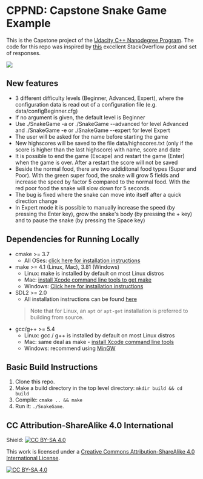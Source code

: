 # CPPND: Capstone Snake Game Example

This is the Capstone project of the [Udacity C++ Nanodegree Program](https://www.udacity.com/course/c-plus-plus-nanodegree--nd213). The code for this repo was inspired by [this](https://codereview.stackexchange.com/questions/212296/snake-game-in-c-with-sdl) excellent StackOverflow post and set of responses.

<img src="snake_game.gif"/>

## New features
* 3 different difficulty levels (Beginner, Advanced, Expert), where the configuration data is read out of a configuration file (e.g. data/configBeginner.cfg)
* If no argument is given, the default level is Beginner
* Use ./SnakeGame -a or ./SnakeGame --advanced for level Advanced and ./SnakeGame -e or ./SnakeGame --expert for level Expert
* The user will be asked for the name before starting the game
* New highscores will be saved to the file data/highscores.txt (only if the score is higher than the last highscore) with name, score and date
* It is possible to end the game (Escape) and restart the game (Enter) when the game is over. After a restart the score will not be saved
* Beside the normal food, there are two addiditonal food types (Super and Poor). With the green super food, the snake will grow 5 fields and increase the speed by factor 5 compared to the normal food. With the red poor food the snake will slow down for 5 seconds.
* The bug is fixed where the snake can move into itself after a quick direction change
* In Expert mode it is possible to manually increase the speed (by pressing the Enter key), grow the snake's body (by pressing the + key) and to pause the snake (by pressing the Space key)

## Dependencies for Running Locally
* cmake >= 3.7
  * All OSes: [click here for installation instructions](https://cmake.org/install/)
* make >= 4.1 (Linux, Mac), 3.81 (Windows)
  * Linux: make is installed by default on most Linux distros
  * Mac: [install Xcode command line tools to get make](https://developer.apple.com/xcode/features/)
  * Windows: [Click here for installation instructions](http://gnuwin32.sourceforge.net/packages/make.htm)
* SDL2 >= 2.0
  * All installation instructions can be found [here](https://wiki.libsdl.org/Installation)
  >Note that for Linux, an `apt` or `apt-get` installation is preferred to building from source. 
* gcc/g++ >= 5.4
  * Linux: gcc / g++ is installed by default on most Linux distros
  * Mac: same deal as make - [install Xcode command line tools](https://developer.apple.com/xcode/features/)
  * Windows: recommend using [MinGW](http://www.mingw.org/)

## Basic Build Instructions

1. Clone this repo.
2. Make a build directory in the top level directory: `mkdir build && cd build`
3. Compile: `cmake .. && make`
4. Run it: `./SnakeGame`.


## CC Attribution-ShareAlike 4.0 International


Shield: [![CC BY-SA 4.0][cc-by-sa-shield]][cc-by-sa]

This work is licensed under a
[Creative Commons Attribution-ShareAlike 4.0 International License][cc-by-sa].

[![CC BY-SA 4.0][cc-by-sa-image]][cc-by-sa]

[cc-by-sa]: http://creativecommons.org/licenses/by-sa/4.0/
[cc-by-sa-image]: https://licensebuttons.net/l/by-sa/4.0/88x31.png
[cc-by-sa-shield]: https://img.shields.io/badge/License-CC%20BY--SA%204.0-lightgrey.svg
